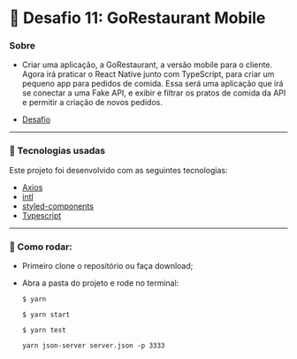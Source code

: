 # 🚀 Desafio 11: GoRestaurant Mobile

### Sobre

- Criar uma aplicação, a GoRestaurant, a versão mobile para o cliente.
Agora irá praticar o React Native junto com TypeScript, para criar um pequeno app para pedidos de comida.  Essa será uma aplicação que irá se conectar a uma Fake API, e exibir e filtrar os pratos de comida da API e permitir a criação de novos pedidos.

- [Desafio](https://github.com/Rocketseat/bootcamp-gostack-desafios/tree/master/desafio-react-native-delivery)

---

### 💪 Tecnologias usadas

Este projeto foi desenvolvido com as seguintes tecnologias:

- [Axios](https://github.com/axios/axios/)
- [intl](https://www.npmjs.com/package/intl)
- [styled-components](https://styled-components.com/)
- [Typescript](https://www.typescriptlang.org/)

---

### 🥁 Como rodar:

- Primeiro clone o repositório ou faça download;
- Abra a pasta do projeto e rode no terminal:

  `$ yarn`

  `$ yarn start`

  `$ yarn test`

  `yarn json-server server.json -p 3333`
